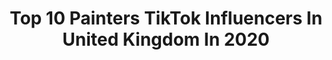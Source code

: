 ---
title: Top 10 Painters TikTok Influencers In United Kingdom In 2020
description: >-
  Find top painters TikTok influencers in United Kingdom in 2020. Most popular hashtags: #fyp #painter #foryoupage #foryou.
platform: TikTok
hits: 95
text_top: Analyze the most popular TikTok accounts on inBeat.
text_bottom: Our search engine holds 95 TikTok influencers like this in United Kingdom for you to contact.
profiles:
  - username: "artcemg"
    fullname: >-
      artcemg
    bio: >-
      UK Oil Painter - 21 email artist@charlottegridley.com for enquiries IG - artcemg
    location: "United Kingdom"
    followers: 41800
    engagement: 1432
    commentsToLikes: 0.024796
    id: ckbfat6272evm0j23k69v4r49
    verified: false
    hashtags: "#artistsoftiktok, #painting, #artist, #paintingtutorial"
  - username: "misskatemonroe"
    fullname: >-
      Kate Monroe Groves
    bio: >-
      Pro Face&Body Painter, Artist, Adventurer 💕😻💀 📧 : kate@misskatemonroe.co.uk
    location: "United Kingdom"
    followers: 88200
    engagement: 1145
    commentsToLikes: 0.057281
    id: ck92x2t7wwwmm0j782avfaj8l
    verified: false
    hashtags: "#clown, #artoftiktok, #vlog, #painting"
  - username: "paintwithasif"
    fullname: >-
      Paint with Asif
    bio: >-
      Painter and Illustrator Please subscribe to my YouTube channel
    location: "United Kingdom"
    followers: 19400
    engagement: 1503
    commentsToLikes: 0.020952
    id: ck8f7f5hi2xfi0j78d8zzq19p
    verified: false
    hashtags: "#foryoupage, #landscapepainting, #youtubeartist, #painting"
  - username: "fairy.freak"
    fullname: >-
      ✨♡ Ria ♡✨
    bio: >-
      🧚🏻‍♀️ She/her 🧚🏻‍♀️ Eyelid painter 🎨 💌riakelly28@gmail.com💌
    location: "United Kingdom"
    followers: 128700
    engagement: 1419
    commentsToLikes: 0.021102
    id: ckacaqf3lh4ky0i78qa0d7wjm
    verified: false
    hashtags: "#foryou, #makeup, #31daysofhalloween, #makeupartist"
  - username: "eash.suga"
    fullname: >-
      eash
    bio: >-
      21 | Oil painter | London ✨Phone cases, Paintings & prints✨ 👇🏾👇🏾👇🏾
    location: "United Kingdom"
    followers: 70700
    engagement: 1653
    commentsToLikes: 0.013728
    id: ck8z658tbkodp0j78757kjfmp
    verified: false
    hashtags: "#oiltober, #tiktokart, #artprocess, #paintober"
  - username: "paint_warrior"
    fullname: >-
      KJE painters
    bio: >-
      Another day on the brush add Instagram 👆🏽 @k.j.e.painters
    location: "United Kingdom"
    followers: 47800
    engagement: 285
    commentsToLikes: 0.030835
    id: ck81q7qbfgm2m0j78x11s8ycz
    verified: false
    hashtags: "#homedecor, #xcyzba, #foryoupage, #painting"
  - username: "art.by.remi"
    fullname: >-
      Remi
    bio: >-
      IG: remimcgannart
    location: "United Kingdom"
    followers: 15400
    engagement: 2483
    commentsToLikes: 0.016944
    id: ckcdwen1afmkl0j23z6cq4dem
    verified: false
    hashtags: "#artprocess, #vintage, #model, #beauty"
  - username: "kayleighartist"
    fullname: >-
      Kayleigh Underwood
    bio: >-
      The shadowbanned artist ✊🏽Black lives matter ✊🏿 👌 Responds to DM’s on IG ✌️
    location: "United Kingdom"
    followers: 36800
    engagement: 1984
    commentsToLikes: 0.024753
    id: ckcp9bhcfe9ob0j23ww5mup4l
    verified: false
    hashtags: "#funny, #usa, #trump, #viralart"
  - username: "nutty_stu"
    fullname: >-
      Stuart Butler
    bio: >-
      Making people smile & laugh, Follow my YouTube or follow fb page. tiktok stu
    location: "United Kingdom"
    followers: 10800
    engagement: 576
    commentsToLikes: 0.058633
    id: ckacqmkzg1dtf0i78t883jxwg
    verified: false
    hashtags: "#foryou, #trance, #outout, #funny"
  - username: "lewisbennettart"
    fullname: >-
      LewisBennettArt
    bio: >-
      
    location: "United Kingdom"
    followers: 6
    engagement: 1910
    commentsToLikes: 0.083105
    id: ck8orcyzrbkkb0j78ymdv9rxs
    verified: false
    hashtags: "#rapper, #hiphop, #speedart, #foryou"
---